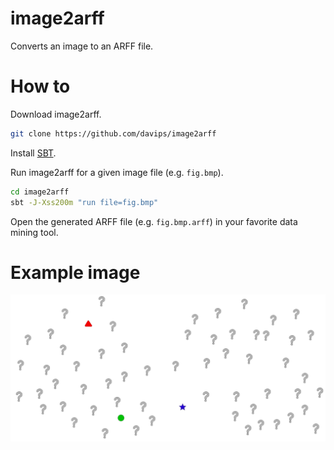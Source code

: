 # image2arff
Converts an image to an ARFF file.

How to
======

Download image2arff.
```bash
git clone https://github.com/davips/image2arff
```

Install [SBT](http://www.scala-sbt.org/index.html).

Run image2arff for a given image file (e.g. `fig.bmp`).
```bash
cd image2arff
sbt -J-Xss200m "run file=fig.bmp"
```

Open the generated ARFF file (e.g. `fig.bmp.arff`) in your favorite data mining tool.

Example image
=============
![Image](https://github.com/davips/image2arff/blob/master/fig.gif)
